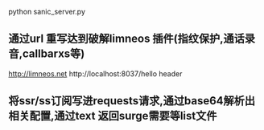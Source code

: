 python sanic_server.py
## 通过url 重写达到破解limneos 插件(指纹保护,通话录音,callbarxs等)
http://limneos.net http://localhost:8037/hello header 

## 将ssr/ss订阅写进requests请求,通过base64解析出相关配置,通过text 返回surge需要等list文件
